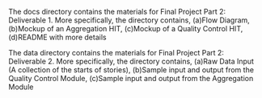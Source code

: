 The docs directory contains the materials for Final Project Part 2: Deliverable 1. More specifically, the directory contains, (a)Flow Diagram, (b)Mockup of an Aggregation HIT, (c)Mockup of a Quality Control HIT, (d)README with more details
  
The data directory contains the materials for Final Project Part 2: Deliverable 2. More specifically, the directory contains, (a)Raw Data Input (A collection of the starts of stories), (b)Sample input and output from the Quality Control Module, (c)Sample input and output from the Aggregation Module
  
